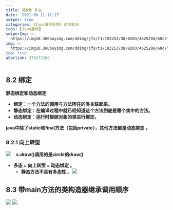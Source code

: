 ```yaml
---
title: 第8章 多态
date: '2021-06-11 11:17'
swiper: true
categories: 《Java编程思想》读书笔记
tags: [Java基础]
swiperImg: >-
  https://img10.360buyimg.com/ddimg/jfs/t1/193253/38/8203/4625208/60c7faefEf9ca76d7/d88aedc7544425a2.jpg
img: >-
  https://img10.360buyimg.com/ddimg/jfs/t1/193253/38/8203/4625208/60c7faefEf9ca76d7/d88aedc7544425a2.jpg
top: true
abbrlink: 379377268
---
```


## 8.2 绑定
**静态绑定和动态绑定**

- **绑定：一个方法的调用与方法所在的类关联起来。**
- **静态绑定：在编译过程中就已经知道这个方法到底是哪个类中的方法。**
- **动态绑定：运行时根据对象的类进行绑定。**

**java中除了static和final方法（包括private），其他方法都是动态绑定** **。**
### 8.2.1 向上转型
![](https://img11.360buyimg.com/ddimg/jfs/t1/185948/12/9082/119939/60c7597dE1e65c954/7e73954f040131b6.jpg) 
  **s.draw()调用的是circle的draw()**

- **多态 = 向上转型 = 动态绑定 。**
   - **静态方法不具有多态性** 。![](https://img14.360buyimg.com/ddimg/jfs/t1/137541/24/19032/220254/60c759bbE03940af0/571a93e46206a98c.jpg)

## 8.3 带main方法的类构造器继承调用顺序
![](https://img13.360buyimg.com/ddimg/jfs/t1/189817/35/8121/74886/60c75a10E93f2cc8c/dc80047544e3a2fb.jpg)
![](https://img13.360buyimg.com/ddimg/jfs/t1/180763/28/9192/151689/60c75a29E195d704b/2c878cc1a1720461.jpg)
